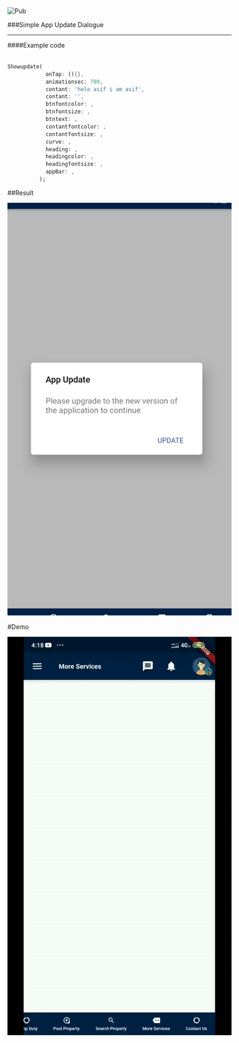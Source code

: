 


![Pub](https://img.shields.io/pub/v/flutter_app_update_dialog?style=flat-square)



###Simple App Update Dialogue
                
----



####Example code

```dart

Showupdate(
            onTap: (){},
            animationsec: 700,
            contant: 'helo asif i am asif',
            contant: '',
            btnfontcolor: ,
            btnfontsize: ,
            btntext: ,
            contantfontcolor: ,
            contantfontsize: ,
            curve: ,
            heading: ,
            headingcolor: ,
            headingfontsize: ,
            appBar: ,
          );

```





##Result

![](https://raw.githubusercontent.com/asif4483/flutter_app_update_dialog/master/example/lib/screenshot.jpg)


#Demo

![](https://raw.githubusercontent.com/asif4483/flutter_app_update_dialog/master/example/lib/screenshotvd.gif)
